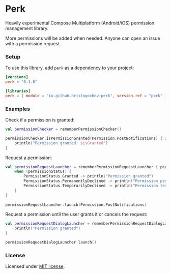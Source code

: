 # Perk

Heavily experimental Compose Multiplatform (Android/iOS) permission management library.

More permissions will be added when needed. Anyone can open an issue with a permission request.

### Setup

To use this library, add `perk` as a dependency to your project:

```toml
[versions]
perk = "0.1.0"

[libraries]
perk = { module = "io.github.hristogochev:perk", version.ref = "perk" }
```

### Examples

Check if a permission is granted:

```kotlin
val permissionChecker = rememberPermissionChecker()

permissionChecker.isPermissionGranted(Permission.PostNotifications) { isGranted: Boolean ->
    println("Permission granted: $isGranted")
}
```

Request a permission:

```kotlin
val permissionRequestLauncher = rememberPermissionRequestLauncher { permission:Permission, permissionStatus:PermissionStatus -> 
    when (permissionStatus) {
        PermissionStatus.Granted -> println("Permission granted")
        PermissionStatus.PermanentlyDeclined -> println("Permission permanently declined")
        PermissionStatus.TemporarilyDeclined -> println("Permission temporary declined")
    }
}
    
permissionRequestLauncher.launch(Permission.PostNotifications)
```

Request a permission until the user grants it or cancels the request:

```kotlin
val permissionRequestDialogLauncher = rememberPermissionRequestDialogLauncher(Permission.PostNotifications) { permission: Permission ->
    println("Permission granted") 
}

permissionRequestDialogLauncher.launch()
```

### License

Licensed under [MIT license](https://github.com/hristogochev/perk/blob/main/LICENSE).